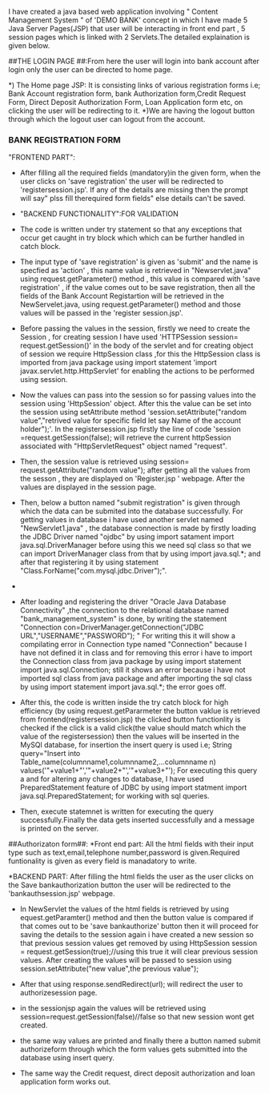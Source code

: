 
I have created a java based web application involving " Content Management System " of 'DEMO BANK' concept in which I have made 5 Java Server Pages(JSP) that user will be interacting in front end part , 5 session pages which is linked with 2 Servlets.The detailed explaination is given below.

##THE LOGIN PAGE ##:From here the user will login into bank account after login only the user can be directed to home page.

*) The Home page JSP: It is consisting links of various registration forms i.e; Bank Account registration form, bank Authorization form,Credit Request Form, Direct Deposit Authorization Form, Loan Application form etc, on clicking the user will be redirecting to it. 
*)We are having the logout button through which the logout user can logout from the account.





###  BANK REGISTRATION FORM  ###



"FRONTEND PART":
* After filling all the required fields (mandatory)in the given form, when the user clicks on 'save registration' the user will be redirected to 'registersession.jsp'. If any of the details are missing then the prompt will say" plss fill therequired form fields" else details can't be saved.

* "BACKEND FUNCTIONALITY":FOR VALIDATION
* The code is written under try statement so that any exceptions that occur get caught in try block which which can be further handled in catch block.

*  The  input type of 'save registration' is given as 'submit' and the name is specfied as 'action' , this name value is retrieved in    "Newservlet.java"  using request.getParameter() method , this value is compared with 'save registration' , if the value comes out to be  save registration, then all the fields of the Bank Account Registartion will be retrieved in the NewServelet.java, using request.getParameter() method and those values will be passed in the 'register session.jsp'.
  
*   Before passing the values in the session, firstly we need to create the Session , for creating session I have used 'HTTPSession session= request.getSession()' in the body of the servlet  and for creating object of session we require HttpSession class ,for this the HttpSession class is imported from java package using import statement 'import javax.servlet.http.HttpServlet' for enabling the actions to be performed using session.
  
*   Now the values can  pass into the session so for passing values into the session using 'HttpSession' object. After this the value can be set into the session using setAttribute method 'session.setAttribute("random value","retrived value for specific field let say Name of the account holder");'. In the registersession.jsp firstly the line of code 'session =request.getSession(false); will retrieve the current httpSession associated with "HttpServletRequest" object named "request".
  
*    Then, the session value is retrieved using session= request.getAttribute("random value"); after getting all the values from the sesson , they are displayed on 'Register.jsp ' webpage. After the values are displayed in the session page.

*    Then, below a button named     "submit registration"     is given through which the data can be submited into the database successfully. For getting values in database i have used another servlet named "NewServlet1.java" , the database connection is made by firstly  loading the JDBC Driver named "ojdbc" by using import satament import java.sql.DriverManager before using this we need sql class so that we can import DriverManager class from that by using import java.sql.*; and after that registering it by using statement "Class.ForName("com.mysql.jdbc.Driver");".
*    
*  After loading and registering  the driver "Oracle Java Database Connectivity" ,the connection to the relational database named "bank_management_system" is done, by writing the statement "Connection con=DriverManager.getConnection("JDBC URL","USERNAME","PASSWORD"); " For writing this it will show a compilating error in Connection type named "Connection" because I have not defined it in class and for removing this error i have to import the Connection class from java package by using import statement import java.sql.Connection; still it shows an error because i have not imported sql class from java package and after importing the sql class by using import statement import java.sql.*; the error goes off.
   
* After this, the code is written inside the try catch block for high efficiency (by using request.getPararmeter the button vaklue is retrieved from frontend(registersession.jsp) the clicked button functionlity is checked if the click is a valid click(the value should match which the value of the registersession) then the values will be inserted in the MySQl database, for insertion the insert query is used i.e; String query="Insert into Table_name(columnname1,columnname2,...columnname n) values('"+value1+"','"+value2+"','"+value3+"'); For executing this query a  and for altering any changes to database, I have used PreparedStatement feature of JDBC by using import statment import java.sql.PreparedStatement; for working with sql queries.
* Then, execute statemnet is written for executing the query successfully.Finally the data gets inserted successfully and a message is printed on the server.


##Authorizaton form##: 
*Front end part: All the html fields with their input type such as text,email,telephone number,password is given.Required funtionality is given as every field is manadatory to write.

*BACKEND PART: After filling the html fields the user as the user clicks on the Save bankauthorization button the user will be redirected to the 'bankauthsession.jsp' webpage.
* In NewServlet the values of the html fields is retrieved by using equest.getParamter() method and then the button value is compared if that comes out to be 'save bankauthorize' button then it will proceed for saving the details to the session again  i have created a new session so that previous session values get removed  by using HttpSession session = request.getSession(true);//using this true it will clear previous session values. After creating the values will be passed to session using session.setAttribute("new value",the previous value");
* After that using response.sendRedirect(url); will redirect the user to authorizesession page.
* in the sessionjsp again the values will be retrieved using session=request.getSession(false)//false so that new session wont get created.
* the same way values are printed and finally there a button named submit authorizeform through which the form values gets submitted into the database using insert query.

* The same way the Credit request, direct deposit authorization and loan application form works out.








